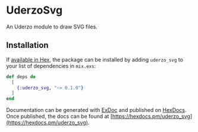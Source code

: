 # UderzoSvg

An Uderzo module to draw SVG files.

## Installation

If [available in Hex](https://hex.pm/docs/publish), the package can be installed
by adding `uderzo_svg` to your list of dependencies in `mix.exs`:

```elixir
def deps do
  [
    {:uderzo_svg, "~> 0.1.0"}
  ]
end
```

Documentation can be generated with [ExDoc](https://github.com/elixir-lang/ex_doc)
and published on [HexDocs](https://hexdocs.pm). Once published, the docs can
be found at [https://hexdocs.pm/uderzo_svg](https://hexdocs.pm/uderzo_svg).
